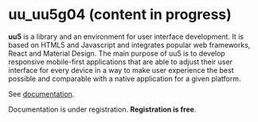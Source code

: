 # uu_uu5g04 (content in progress)

**uu5** is a library and an environment for user interface development. It is based on HTML5 and Javascript and integrates popular web frameworks, React and Material Design. The main purpose of uu5 is to develop responsive mobile-first applications that are able to adjust their user interface for every device in a way to make user experience the best possible and comparable with a native application for a given platform.

See [documentation](https://docs.plus4u.net/uaf/uuapp/uu5/book).

Documentation is under registration. **Registration is free**.
